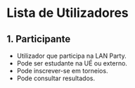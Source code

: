 # Lista de Utilizadores

## 1. Participante
- Utilizador que participa na LAN Party.
- Pode ser estudante na UÉ ou externo.
- Pode inscrever-se em torneios.
- Pode consultar resultados.

